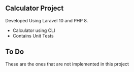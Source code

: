 ## Calculator Project

Developed Using Laravel 10 and PHP 8. 

- Calculator using CLI
- Contains Unit Tests


## To Do

These are the ones that are not implemented in this project
